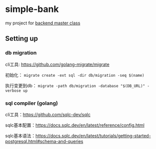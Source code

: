 # simple-bank
my project for [backend master class](https://www.youtube.com/playlist?list=PLy_6D98if3ULEtXtNSY_2qN21VCKgoQAE)

## Setting up
### db migration
cli工具: https://github.com/golang-migrate/migrate

初始化：
`migrate create -ext sql -dir db/migration -seq $(name)`

执行变更到db：
`migrate -path db/migration -database "$(DB_URL)" -verbose up`

### sql compiler (golang)
cli工具：https://github.com/sqlc-dev/sqlc

sqlc基本配置：https://docs.sqlc.dev/en/latest/reference/config.html

sqlc基本语法：https://docs.sqlc.dev/en/latest/tutorials/getting-started-postgresql.html#schema-and-queries